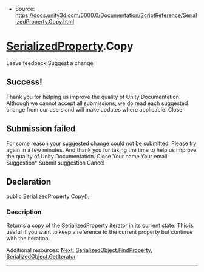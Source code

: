 * Source: https://docs.unity3d.com/6000.0/Documentation/ScriptReference/SerializedProperty.Copy.html

#  [SerializedProperty](https://docs.unity3d.com/6000.0/Documentation/ScriptReference/SerializedProperty.html).Copy
Leave feedback
Suggest a change
## Success!
Thank you for helping us improve the quality of Unity Documentation. Although we cannot accept all submissions, we do read each suggested change from our users and will make updates where applicable.
Close
## Submission failed
For some reason your suggested change could not be submitted. Please <a>try again</a> in a few minutes. And thank you for taking the time to help us improve the quality of Unity Documentation.
Close
Your name Your email Suggestion* Submit suggestion
Cancel
## Declaration
public [SerializedProperty](https://docs.unity3d.com/6000.0/Documentation/ScriptReference/SerializedProperty.html) Copy(); 
### Description
Returns a copy of the SerializedProperty iterator in its current state.
This is useful if you want to keep a reference to the current property but continue with the iteration.  
  
Additional resources: [Next](https://docs.unity3d.com/6000.0/Documentation/ScriptReference/SerializedProperty.Next.html), [SerializedObject.FindProperty](https://docs.unity3d.com/6000.0/Documentation/ScriptReference/SerializedObject.FindProperty.html), [SerializedObject.GetIterator](https://docs.unity3d.com/6000.0/Documentation/ScriptReference/SerializedObject.GetIterator.html)
* * *
